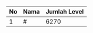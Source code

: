 | No | Nama            | Jumlah Level |
|----|-----------------|--------------|
| 1  | #    |    6270        |
